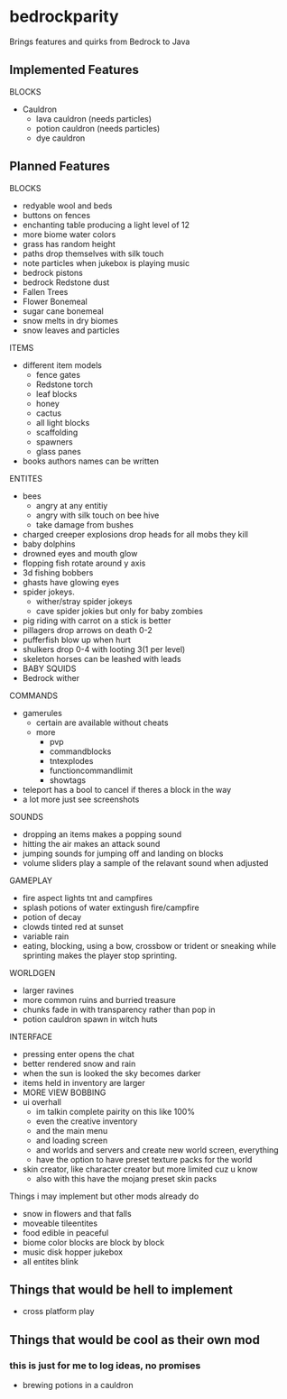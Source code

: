 # bedrockparity
Brings features and quirks from Bedrock to Java

## Implemented Features

BLOCKS
- Cauldron
  - lava cauldron (needs particles)
  - potion cauldron (needs particles)
  - dye cauldron


## Planned Features

BLOCKS
- redyable wool and beds
- buttons on fences
- enchanting table producing a light level of 12
- more biome water colors
- grass has random height 
- paths drop themselves with silk touch
- note particles when jukebox is playing music 
- bedrock pistons
- bedrock Redstone dust
- Fallen Trees
- Flower Bonemeal
- sugar cane bonemeal
- snow melts in dry biomes
- snow leaves and particles

ITEMS
- different item models 
   - fence gates
   - Redstone torch 
   - leaf blocks
   - honey
   - cactus
   - all light blocks
   - scaffolding 
   - spawners
   - glass panes
- books authors names can be written

ENTITES
- bees
  - angry at any entitiy
  - angry with silk touch on bee hive 
  - take damage from bushes 
- charged creeper explosions drop heads for all mobs they kill
- baby dolphins
- drowned eyes and mouth glow
- flopping fish rotate around y axis
- 3d fishing bobbers
- ghasts have glowing eyes
- spider jokeys. 
  - wither/stray spider jokeys
  - cave spider jokies but only for baby zombies
- pig riding with carrot on a stick is better
- pillagers drop arrows on death 0-2
- pufferfish blow up when hurt
- shulkers drop 0-4 with looting 3(1 per level)
- skeleton horses can be leashed with leads
- BABY SQUIDS
- Bedrock wither

COMMANDS
- gamerules
  - certain are available without cheats 
  - more
    - pvp
    - commandblocks
    - tntexplodes
    - functioncommandlimit
    - showtags
- teleport has a bool to cancel if theres a block  in the way
- a lot more just see screenshots 

SOUNDS
- dropping an items makes a popping sound
- hitting the air makes an attack sound 
- jumping sounds for jumping off and landing on blocks 
- volume sliders play a sample of the relavant sound when adjusted

GAMEPLAY
- fire aspect lights tnt and campfires
- splash potions of water extingush fire/campfire
- potion of decay
- clowds tinted red at sunset
- variable rain
- eating, blocking, using a bow, crossbow or trident or sneaking while sprinting makes the player stop sprinting.

WORLDGEN
- larger ravines 
- more common ruins and burried treasure
- chunks fade in with transparency rather than pop in
- potion cauldron spawn in witch huts

INTERFACE 
- pressing enter opens the chat
- better rendered snow and rain
- when the sun is looked the sky becomes darker
- items held in inventory are larger
- MORE VIEW BOBBING
- ui overhall
  - im talkin complete pairity on this like 100%
  - even the creative inventory
  - and the main menu
  - and loading screen 
  - and worlds and servers and create new world screen, everything 
  - have the option to have preset texture packs for the world
- skin creator, like character creator but more limited cuz u know
  - also with this have the mojang preset skin packs 


Things i may implement but other mods already do
- snow in flowers and that falls
- moveable tileentites
- food edible in peaceful
- biome color blocks are block by block 
- music disk hopper jukebox 
- all entites blink

## Things that would be hell to implement
- cross platform play

## Things that would be cool as their own mod
### this is just for me to log ideas, no promises
- brewing potions in a cauldron
